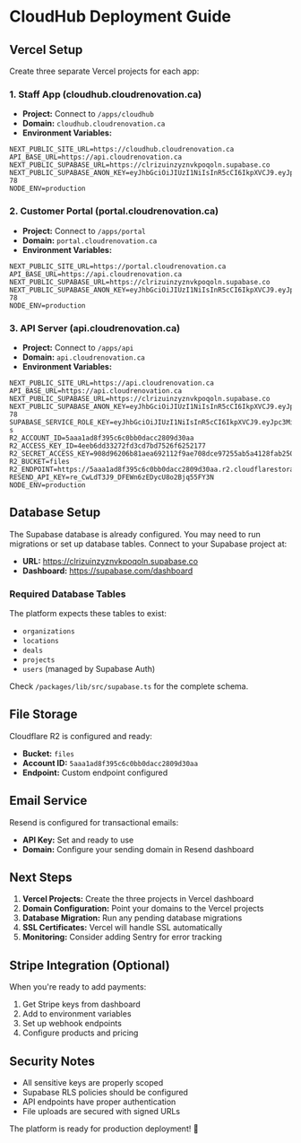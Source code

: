 # CloudHub Deployment Guide

## Vercel Setup

Create three separate Vercel projects for each app:

### 1. Staff App (cloudhub.cloudrenovation.ca)
- **Project:** Connect to `/apps/cloudhub`
- **Domain:** `cloudhub.cloudrenovation.ca`
- **Environment Variables:**
```
NEXT_PUBLIC_SITE_URL=https://cloudhub.cloudrenovation.ca
API_BASE_URL=https://api.cloudrenovation.ca
NEXT_PUBLIC_SUPABASE_URL=https://clrizuinzyznvkpoqoln.supabase.co
NEXT_PUBLIC_SUPABASE_ANON_KEY=eyJhbGciOiJIUzI1NiIsInR5cCI6IkpXVCJ9.eyJpc3MiOiJzdXBhYmFzZSIsInJlZiI6ImNscml6dWluenl6bnZrcG9xb2xuIiwicm9sZSI6ImFub24iLCJpYXQiOjE3NTQ4Njg4NTIsImV4cCI6MjA3MDQ0NDg1Mn0.QtUXD9AXdxL4MJ6dMIf6v9MWghutFrRJX9MejxfD-78
NODE_ENV=production
```

### 2. Customer Portal (portal.cloudrenovation.ca)
- **Project:** Connect to `/apps/portal`
- **Domain:** `portal.cloudrenovation.ca`
- **Environment Variables:**
```
NEXT_PUBLIC_SITE_URL=https://portal.cloudrenovation.ca
API_BASE_URL=https://api.cloudrenovation.ca
NEXT_PUBLIC_SUPABASE_URL=https://clrizuinzyznvkpoqoln.supabase.co
NEXT_PUBLIC_SUPABASE_ANON_KEY=eyJhbGciOiJIUzI1NiIsInR5cCI6IkpXVCJ9.eyJpc3MiOiJzdXBhYmFzZSIsInJlZiI6ImNscml6dWluenl6bnZrcG9xb2xuIiwicm9sZSI6ImFub24iLCJpYXQiOjE3NTQ4Njg4NTIsImV4cCI6MjA3MDQ0NDg1Mn0.QtUXD9AXdxL4MJ6dMIf6v9MWghutFrRJX9MejxfD-78
NODE_ENV=production
```

### 3. API Server (api.cloudrenovation.ca)
- **Project:** Connect to `/apps/api`
- **Domain:** `api.cloudrenovation.ca`
- **Environment Variables:**
```
NEXT_PUBLIC_SITE_URL=https://api.cloudrenovation.ca
API_BASE_URL=https://api.cloudrenovation.ca
NEXT_PUBLIC_SUPABASE_URL=https://clrizuinzyznvkpoqoln.supabase.co
NEXT_PUBLIC_SUPABASE_ANON_KEY=eyJhbGciOiJIUzI1NiIsInR5cCI6IkpXVCJ9.eyJpc3MiOiJzdXBhYmFzZSIsInJlZiI6ImNscml6dWluenl6bnZrcG9xb2xuIiwicm9sZSI6ImFub24iLCJpYXQiOjE3NTQ4Njg4NTIsImV4cCI6MjA3MDQ0NDg1Mn0.QtUXD9AXdxL4MJ6dMIf6v9MWghutFrRJX9MejxfD-78
SUPABASE_SERVICE_ROLE_KEY=eyJhbGciOiJIUzI1NiIsInR5cCI6IkpXVCJ9.eyJpc3MiOiJzdXBhYmFzZSIsInJlZiI6ImNscml6dWluenl6bnZrcG9xb2xuIiwicm9sZSI6InNlcnZpY2Vfcm9sZSIsImlhdCI6MTc1NDg2ODg1MiwiZXhwIjoyMDcwNDQ0ODUyfQ.pRF0vScSjL6YqP0cFZW88kMliNp8BPAcyF88HtaLY-s
R2_ACCOUNT_ID=5aaa1ad8f395c6c0bb0dacc2809d30aa
R2_ACCESS_KEY_ID=4eeb6dd33272fd3cd7bd7526f6252177
R2_SECRET_ACCESS_KEY=908d96206b81aea692112f9ae708dce97255ab5a4128fab250bdde35bc8c23d6
R2_BUCKET=files
R2_ENDPOINT=https://5aaa1ad8f395c6c0bb0dacc2809d30aa.r2.cloudflarestorage.com
RESEND_API_KEY=re_CwLdT3J9_DFEWn6zEDycU8o2Bjq55FY3N
NODE_ENV=production
```

## Database Setup

The Supabase database is already configured. You may need to run migrations or set up database tables. Connect to your Supabase project at:
- **URL:** https://clrizuinzyznvkpoqoln.supabase.co
- **Dashboard:** https://supabase.com/dashboard

### Required Database Tables
The platform expects these tables to exist:
- `organizations`
- `locations` 
- `deals`
- `projects`
- `users` (managed by Supabase Auth)

Check `/packages/lib/src/supabase.ts` for the complete schema.

## File Storage

Cloudflare R2 is configured and ready:
- **Bucket:** `files`
- **Account ID:** `5aaa1ad8f395c6c0bb0dacc2809d30aa`
- **Endpoint:** Custom endpoint configured

## Email Service

Resend is configured for transactional emails:
- **API Key:** Set and ready to use
- **Domain:** Configure your sending domain in Resend dashboard

## Next Steps

1. **Vercel Projects:** Create the three projects in Vercel dashboard
2. **Domain Configuration:** Point your domains to the Vercel projects
3. **Database Migration:** Run any pending database migrations
4. **SSL Certificates:** Vercel will handle SSL automatically
5. **Monitoring:** Consider adding Sentry for error tracking

## Stripe Integration (Optional)

When you're ready to add payments:
1. Get Stripe keys from dashboard
2. Add to environment variables
3. Set up webhook endpoints
4. Configure products and pricing

## Security Notes

- All sensitive keys are properly scoped
- Supabase RLS policies should be configured
- API endpoints have proper authentication
- File uploads are secured with signed URLs

The platform is ready for production deployment! 🚀